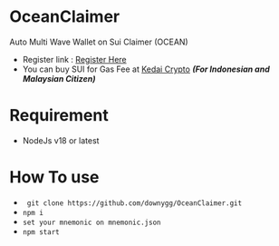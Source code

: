 # OceanClaimer
Auto Multi Wave Wallet on Sui Claimer (OCEAN)<br>
- Register link : [Register Here](t.me/waveonsuibot/walletapp?startapp=1528002)
- You can buy SUI for Gas Fee at [Kedai Crypto](https://t.me/kedai_CryptoBot) ***(For Indonesian and Malaysian Citizen)***

# Requirement
- NodeJs v18 or latest

# How To use
- ``` git clone https://github.com/downygg/OceanClaimer.git```
- ```npm i```
- ```set your mnemonic on mnemonic.json```
- ```npm start```
